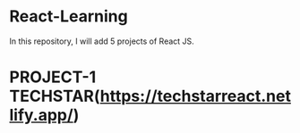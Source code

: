 # React-Learning
  In this repository, I will add 5 projects of React JS.
# PROJECT-1 TECHSTAR(https://techstarreact.netlify.app/)
